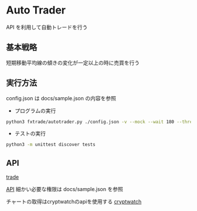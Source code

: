 Auto Trader
=====


API を利用して自動トレードを行う


基本戦略
-----

短期移動平均線の傾きの変化が一定以上の時に売買を行う


実行方法
-----

config.json は docs/sample.json の内容を参照

- プログラムの実行
```sh
python3 fxtrade/autotrader.py ./config.json -v --mock --wait 180 --threshold 0.1 --dryrun 2>&1 | tee -a ./$(date '+%y%m%d%H%M%S%Z').log
```

- テストの実行
```sh
python3 -m unittest discover tests
```

API
-----
[trade](https://lightning.bitflyer.com/trade)

[API](https://lightning.bitflyer.com/docs?lang=ja&_gl=1*1xpgy5d*_ga*MTAwNzY1MDEzNS4xNjI3NDUxODQ5*_ga_3VYMQNCVSM*MTY0Njc5NjcxNi4xMS4xLjE2NDY3OTY5MTguNjA.)
細かい必要な権限は docs/sample.json を参照

チャートの取得はcryptwatchのapiを使用する
[cryptwatch](https://docs.cryptowat.ch/rest-api/markets/ohlc)

